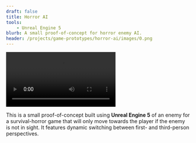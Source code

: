 ```yaml
---
draft: false
title: Horror AI
tools: 
    - Unreal Engine 5
blurb: A small proof-of-concept for horror enemy AI.
header: /projects/game-prototypes/horror-ai/images/0.png
---
```


 <video class="self-center" controls>
  <source src="./captures/0.mp4" type="video/mp4">
Your browser does not support the video tag.
</video> 

This is a small proof-of-concept built using **Unreal Engine 5** of an enemy for a survival-horror game that will only move towards the player if the enemy is not in sight. It features dynamic switching between first- and third-person perspectives.

